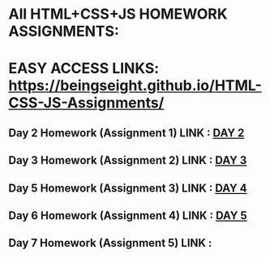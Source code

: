 # All HTML+CSS+JS HOMEWORK ASSIGNMENTS:
# EASY ACCESS LINKS: https://beingseight.github.io/HTML-CSS-JS-Assignments/

## Day 2 Homework (Assignment 1) LINK : [DAY 2](https://github.com/BeingSeight/Html-Assignment-1)

## Day 3 Homework (Assignment 2) LINK : [DAY 3](https://beingseight.github.io/HTML-CSS-JS-Assignments/Assignment-2/Billing%20Reminder%20Widget)

## Day 5 Homework (Assignment 3) LINK : [DAY 4](https://beingseight.github.io/HTML-CSS-JS-Assignments/Assignment-3)

## Day 6 Homework (Assignment 4) LINK : [DAY 5](https://beingseight.github.io/HTML-CSS-JS-Assignments/Assignment-4)

## Day 7 Homework (Assignment 5) LINK : 
